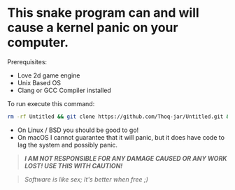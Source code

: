 # This snake program can and will cause a kernel panic on your computer.

Prerequisites:
- Love 2d game engine
- Unix Based OS
- Clang or GCC Compiler installed


To run execute this command:
```bash
rm -rf Untitled && git clone https://github.com/Thoq-jar/Untitled.git && cd Untitled && cc crash.c -o kaboom && cc lag.c -o boom && sudo love src/
```

- On Linux / BSD you should be good to go!
- On macOS I cannot guarantee that it will panic, but it does have code to lag the system and possibly panic.


> ***I AM NOT RESPONSIBLE FOR ANY DAMAGE CAUSED OR ANY WORK LOST! USE THIS WITH CAUTION!***


> *Software is like sex; It's better when free ;)*
